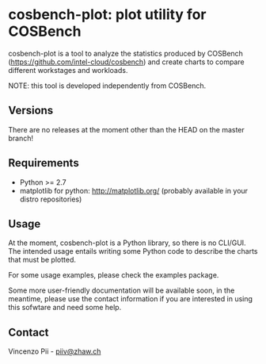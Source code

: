 cosbench-plot: plot utility for COSBench
========================================

cosbench-plot is a tool to analyze the statistics produced by COSBench (https://github.com/intel-cloud/cosbench) and create charts to compare different workstages and workloads.

NOTE: this tool is developed independently from COSBench.

Versions
--------

There are no releases at the moment other than the HEAD on the master branch!

Requirements
------------

 * Python >= 2.7
 * matplotlib for python: http://matplotlib.org/ (probably available in your distro repositories)

Usage
-----

At the moment, cosbench-plot is a Python library, so there is no CLI/GUI.
The intended usage entails writing some Python code to describe the charts that must be plotted.

For some usage examples, please check the examples package.

Some more user-friendly documentation will be available soon, in the meantime, please use the contact information if you are interested in using this sofwtare and need some help.

Contact
-------

Vincenzo Pii - piiv@zhaw.ch
